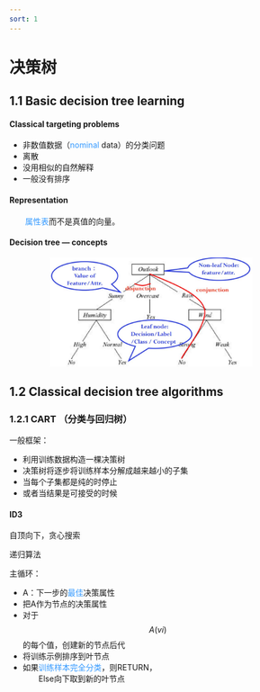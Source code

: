 ```yaml
---
sort: 1
---
```


# 决策树

## 1.1 Basic decision tree learning

#### Classical targeting problems

* 非数值数据（<font color="#3399ff">nominal</font> data）的分类问题
* 离散
* 没用相似的自然解释
* 一般没有排序

#### Representation

&emsp;&emsp;<font color="#3399ff">属性表</font>而不是真值的向量。

#### Decision tree — concepts

<center>
    <figure>
        <img src="./images/1-1.JPG" width=360px>
    </figure>
</center>

## 1.2 Classical decision tree algorithms

### 1.2.1 CART （分类与回归树）

一般框架：
* 利用训练数据构造一棵决策树
* 决策树将逐步将训练样本分解成越来越小的子集
* 当每个子集都是纯的时停止
* 或者当结果是可接受的时候

#### ID3

自顶向下，贪心搜索

递归算法

主循环：
* A：下一步的<font color="#3399ff">最佳</font>决策属性
* 把A作为节点的决策属性
* 对于$$A(vi)$$的每个值，创建新的节点后代
* 将训练示例排序到叶节点
* 如果<font color="#3399ff">训练样本完全分类</font>，则RETURN，  
&emsp;&emsp;Else向下取到新的叶节点





<!-- 蓝 -->
<font color="#3399ff"></font>
<!-- 绿 --><!-- #33cc00 -->
<b><font color="#00B050"></font></b>
<!-- 橙 -->
<font color="#FF4500"></font>